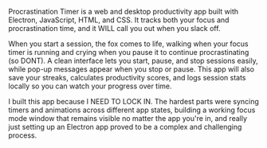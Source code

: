 Procrastination Timer is a web and desktop productivity app built with Electron, JavaScript, HTML, and CSS. It tracks both your focus and procrastination time, and it WILL call you out when you slack off.

When you start a session, the fox comes to life, walking when your focus timer is running and crying when you pause it to continue procrastinating (so DONT). A clean interface lets you start, pause, and stop sessions easily, while pop-up messages appear when you stop or pause. This app will also save your streaks, calculates productivity scores, and logs session stats locally so you can watch your progress over time.

I built this app because I NEED TO LOCK IN. The hardest parts were syncing timers and animations across different app states, building a working focus mode window that remains visible no matter the app you're in, and really just setting up an Electron app proved to be a complex and challenging process. 
